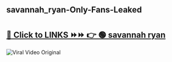 
 ## savannah_ryan-Only-Fans-Leaked

# <h2><a href="https://clipsfans.com/savannah_ryan&ref=git">🔗 Click to LINKS ⏩⏩ 👉 🟢 savannah ryan </a></h2>

<a href="https://clipsfans.com/savannah_ryan&ref=git" rel="nofollow" data-target="animated-image.originalLink"><img src="https://i.ibb.co.com/xMMVF88/686577567.gif" alt="Viral Video Original" style="max-width: 100%; display: inline-block;" data-target="animated-image.originalImage"></a>
